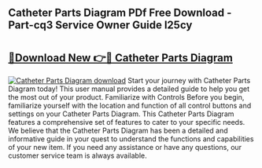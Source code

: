 ## Catheter Parts Diagram PDf Free Download - Part-cq3 Service Owner Guide l25cy

# <h2><a href="http://dfpddi.blite.top/?on=Catheter+Parts+Diagram">🔗Download New 👉🔴 Catheter Parts Diagram</a></h2>

[![Catheter Parts Diagram download](https://i.imgur.com/lujVjoI.png)](http://dfpddi.blite.top/?on=Catheter+Parts+Diagram)
Start your journey with Catheter Parts Diagram today! This user manual provides a detailed guide to help you get the most out of your product. Familiarize with Controls Before you begin, familiarize yourself with the location and function of all control buttons and settings on your Catheter Parts Diagram. This Catheter Parts Diagram features a comprehensive set of features to cater to your specific needs. We believe that the Catheter Parts Diagram has been a detailed and informative guide in your quest to understand the functions and capabilities of your new item. If you need any assistance or have any questions, our customer service team is always available.
